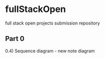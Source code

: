 # fullStackOpen

full stack open projects submission repository

  Part 0 
------------
0.4)  Sequence diagram - new note diagram 
